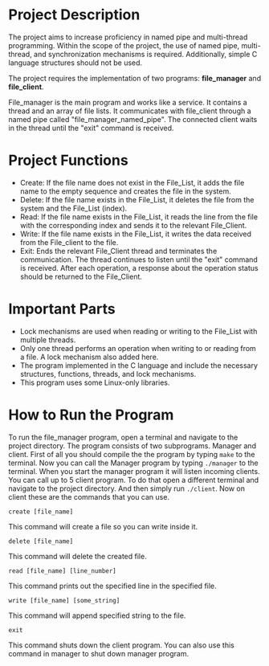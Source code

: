 # Project Description

The project aims to increase proficiency in named pipe and multi-thread programming. Within the scope of the project, the use of named pipe, multi-thread, and synchronization mechanisms is required. Additionally, simple C language structures should not be used.

The project requires the implementation of two programs: **file_manager** and **file_client**.

File_manager is the main program and works like a service. It contains a thread and an array of file lists. It communicates with file_client through a named pipe called "file_manager_named_pipe". The connected client waits in the thread until the "exit" command is received.

# Project Functions

+ Create: If the file name does not exist in the File_List, it adds the file name to the empty sequence and creates the file in the system.
+ Delete: If the file name exists in the File_List, it deletes the file from the system and the File_List (index).
+ Read: If the file name exists in the File_List, it reads the line from the file with the corresponding index and sends it to the relevant File_Client.
+ Write: If the file name exists in the File_List, it writes the data received from the File_client to the file.
+ Exit: Ends the relevant File_Client thread and terminates the communication. The thread continues to listen until the "exit" command is received.
After each operation, a response about the operation status should be returned to the File_Client.

# Important Parts

+ Lock mechanisms are used when reading or writing to the File_List with multiple threads.
+ Only one thread performs an operation when writing to or reading from a file. A lock mechanism also added here.
+ The program implemented in the C language and include the necessary structures, functions, threads, and lock mechanisms.
+ This program uses some Linux-only libraries.

# How to Run the Program
To run the file_manager program, open a terminal and navigate to the project directory. The program consists of two subprograms. Manager and client. First of all you should compile the the program by typing `make` to the terminal. Now you can call the Manager program by typing `./manager` to the terminal. When you start the manager program it will listen incoming clients. You can call up to 5 client program. To do that open a different terminal and navigate to the project directory. And then simply run `./client`. Now on client these are the commands that you can use.
```
create [file_name]
```
This command will create a file so you can write inside it.

```
delete [file_name]
```
This command will delete the created file.

```
read [file_name] [line_number]
```
This command prints out the specified line in the specified file.

```
write [file_name] [some_string]
```
This command will append specified string to the file.

```
exit
```
This command shuts down the client program. You can also use this command in manager to shut down manager program.
